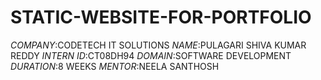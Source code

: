 # STATIC-WEBSITE-FOR-PORTFOLIO
*COMPANY*:CODETECH IT SOLUTIONS
*NAME*:PULAGARI SHIVA KUMAR REDDY
*INTERN ID*:CT08DH94
*DOMAIN*:SOFTWARE DEVELOPMENT
*DURATION*:8 WEEKS
*MENTOR*:NEELA SANTHOSH
